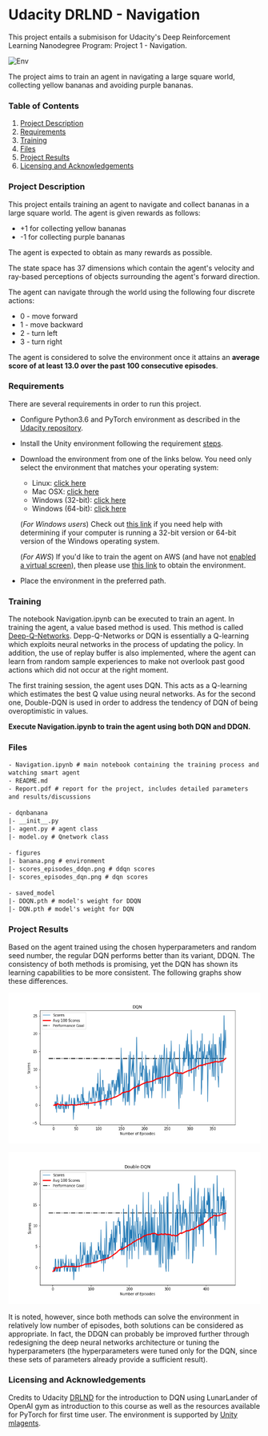 # Udacity DRLND - Navigation

This project entails a submisison for Udacity's Deep Reinforcement Learning Nanodegree Program: Project 1 - Navigation.

![Env](figures/banana.png)

The project aims to train an agent in navigating a large square world, collecting yellow bananas and avoiding purple bananas.

### Table of Contents 

1. [Project Description](#description)
2. [Requirements](#requirements)
3. [Training](#training)
4. [Files](#files)
5. [Project Results](#results)
6. [Licensing and Acknowledgements](#licensing)

### Project Description<a name="description"></a>

This project entails training an agent to navigate and collect bananas in a large square world. The agent is given rewards as follows:

- +1 for collecting yellow bananas
- -1 for collecting purple bananas

The agent is expected to obtain as many rewards as possible.  

The state space has 37 dimensions which contain the agent's velocity and ray-based perceptions of objects surrounding the agent's forward direction.

The agent can navigate through the world using the following four discrete actions:

- 0 - move forward
- 1 - move backward
- 2 - turn left
- 3 - turn right

The agent is considered to solve the environment once it attains an **average score of at least 13.0 over the past 100 consecutive episodes**.

### Requirements<a name="requirements"></a>

There are several requirements in order to run this project. 

- Configure Python3.6 and PyTorch environment as described in the [Udacity repository](https://github.com/udacity/deep-reinforcement-learning#dependencies).
- Install the Unity environment following the requirement [steps](https://github.com/udacity/deep-reinforcement-learning/blob/master/p1_navigation/README.md).
- Download the environment from one of the links below.  You need only select the environment that matches your operating system:
    - Linux: [click here](https://s3-us-west-1.amazonaws.com/udacity-drlnd/P1/Banana/Banana_Linux.zip)
    - Mac OSX: [click here](https://s3-us-west-1.amazonaws.com/udacity-drlnd/P1/Banana/Banana.app.zip)
    - Windows (32-bit): [click here](https://s3-us-west-1.amazonaws.com/udacity-drlnd/P1/Banana/Banana_Windows_x86.zip)
    - Windows (64-bit): [click here](https://s3-us-west-1.amazonaws.com/udacity-drlnd/P1/Banana/Banana_Windows_x86_64.zip)
    
    (_For Windows users_) Check out [this link](https://support.microsoft.com/en-us/help/827218/how-to-determine-whether-a-computer-is-running-a-32-bit-version-or-64) if you need help with determining if your computer is running a 32-bit version or 64-bit version of the Windows operating system.

    (_For AWS_) If you'd like to train the agent on AWS (and have not [enabled a virtual screen](https://github.com/Unity-Technologies/ml-agents/blob/master/docs/Training-on-Amazon-Web-Service.md)), then please use [this link](https://s3-us-west-1.amazonaws.com/udacity-drlnd/P1/Banana/Banana_Linux_NoVis.zip) to obtain the environment.
- Place the environment in the preferred path.

### Training<a name="training"></a>

The notebook Navigation.ipynb can be executed to train an agent. In training the agent, a value based method is used. This method is called [Deep-Q-Networks](https://deepmind.com/research/publications/human-level-control-through-deep-reinforcement-learning). Depp-Q-Networks or DQN is essentially a Q-learning which exploits neural networks in the process of updating the policy. In addition, the use of replay buffer is also implemented, where the agent can learn from random sample experiences to make not overlook past good actions which did not occur at the right moment.  

The first training session, the agent uses DQN. This acts as a Q-learning which estimates the best Q value using neural networks. As for the second one, Double-DQN is used in order to address the tendency of DQN of being overoptimistic in values. 

**Execute Navigation.ipynb to train the agent using both DQN and DDQN.**

### Files<a name="files"></a>

```
- Navigation.ipynb # main notebook containing the training process and watching smart agent
- README.md
- Report.pdf # report for the project, includes detailed parameters and results/discussions

- dqnbanana
|- __init__.py 
|- agent.py # agent class
|- model.oy # Qnetwork class

- figures
|- banana.png # environment
|- scores_episodes_ddqn.png # ddqn scores
|- scores_episodes_dqn.png # dqn scores

- saved_model
|- DDQN.pth # model's weight for DDQN
|- DQN.pth # model's weight for DQN

```

### Project Results<a name="results"></a>

Based on the agent trained using the chosen hyperparameters and random seed number, the regular DQN performs better than its variant, DDQN. The consistency of both methods is promising, yet the DQN has shown its learning capabilities to be more consistent. The following graphs show these differences. 

![DQN Scores](figures/scores_episodes_dqn.png)

![Double-DQN Scores](figures/scores_episodes_ddqn.png)

It is noted, however, since both methods can solve the environment in relatively low number of episodes, both solutions can be considered as appropriate. In fact, the DDQN can probably be improved further through redesigning the deep neural networks architecture or tuning the hyperparameters (the hyperparameters were tuned only for the DQN, since these sets of parameters already provide a sufficient result). 

### Licensing and Acknowledgements<a name="licensing"></a>

Credits to Udacity [DRLND](https://www.udacity.com/course/deep-reinforcement-learning-nanodegree--nd893) for the introduction to DQN using LunarLander of OpenAI gym as introduction to this course as well as the resources available for PyTorch for first time user. The environment is supported by [Unity mlagents](https://github.com/Unity-Technologies/ml-agents).
